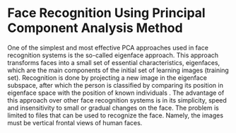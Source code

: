 # Face Recognition Using Principal Component Analysis Method
One of the simplest and most effective PCA approaches used
in face recognition systems is the so-called eigenface
approach. This approach transforms faces into a small set of
essential characteristics, eigenfaces, which are the main
components of the initial set of learning images (training set).
Recognition is done by projecting a new image in the
eigenface subspace, after which the person is classified by
comparing its position in eigenface space with the position of
known individuals . The advantage of this approach over
other face recognition systems is in its simplicity, speed and
insensitivity to small or gradual changes on the face. The
problem is limited to files that can be used to recognize the
face. Namely, the images must be vertical frontal views of
human faces.
